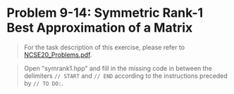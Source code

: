 # Problem 9-14: Symmetric Rank-1 Best Approximation of a Matrix

> For the task description of this exercise, please refer to [NCSE20_Problems.pdf](
https://www.sam.math.ethz.ch/~grsam/NCSE20/HOMEWORK/NCSE20_Problems.pdf). 

> Open "symrank1.hpp" and fill in the missing code in between the delimiters `// START` and `// END` according to the instructions preceded by `// TO DO:`.


